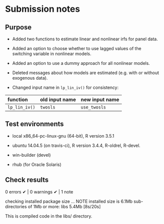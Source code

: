 # Submission notes

## Purpose
* Added two functions to estimate linear and nonlinear irfs for panel data.

* Added an option to choose whether to use lagged values of the switching variable in 
  nonlinear models. 
  
* Added an option to use a dummy approach for all nonlinear models. 

* Deleted messages about how models are estimated (e.g. with or without exogenous data).

* Changed input name in `lp_lin_iv()` for consistency:

function | old input name | new input name
:--------|:-------------  |:------------- 
`lp_lin_iv()` | `twosls`     | `use_twosls`


## Test environments
* local x86_64-pc-linux-gnu (64-bit), R version 3.5.1

* ubuntu 14.04.5 (on travis-ci),      R version 3.4.4, R-oldrel, R-devel.

* win-builder (devel) 

* rhub (for Oracle Solaris)

## Check results
0 errors ✔ | 0 warnings ✔ | 1 note 

checking installed package size ... NOTE
  installed size is  6.1Mb
  sub-directories of 1Mb or more:
    libs   5.4Mb
 [8s/20s]
  
This is compiled code in the libs/ directory.  
